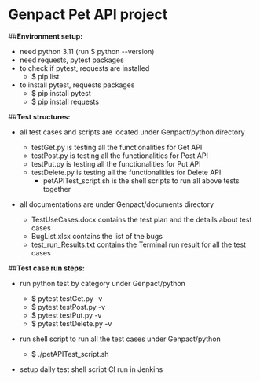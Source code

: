 # Genpact Pet API project
##**Environment setup:**

* need python 3.11 (run $ python --version)
* need requests, pytest packages
* to check if pytest, requests are installed
	* $ pip list 
* to install pytest, requests packages
	* $ pip install pytest
	* $ pip install requests




##**Test structures:**
* all test cases and scripts are located under Genpact/python directory
	* testGet.py is testing all the functionalities for Get API
	* testPost.py is testing all the functionalities for Post API
	* testPut.py is testing all the functionalities for Put API
  * testDelete.py is testing all the functionalities for Delete API
	* petAPITest_script.sh is the shell scripts to run all above tests together

* all documentations are under Genpact/documents directory
	* TestUseCases.docx contains the test plan and the details about test cases
	* BugList.xlsx contains the list of the bugs
	* test_run_Results.txt contains the Terminal run result for all the test cases

	


##**Test case run steps:**
* run python test by category under Genpact/python
	* $ pytest testGet.py -v
 	* $ pytest testPost.py -v
 	* $ pytest testPut.py -v
  * $ pytest testDelete.py -v
 
* run shell script to run all the test cases under Genpact/python
 	* $ ./petAPITest_script.sh
 
	
* setup daily test shell script CI run in Jenkins

